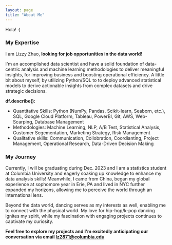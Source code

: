 ```yaml
---
layout: page
title: "About Me"
---
```

Hola!
:)

### My Expertise ###
I am Lizzy Zhao, **looking for job opportunities in the data world!**

I'm an accomplished data scientist and have a solid foundation of data-centric analysis and machine learning methodologies to deliver meaningful insights, for improving business and boosting operational efficiency. A little bit about myself, by utilizing Python/SQL to to deploy advanced statistical models to derive actionable insights from complex datasets and drive strategic decisions. 



**df.describe():**
* Quantitative Skills: Python (NumPy, Pandas, Scikit-learn, Seaborn, etc.), SQL, Google Cloud Platform, Tableau, PowerBI, Git, AWS, Web-Scarping, Database Management
* Methodologies: Machine Learning, NLP, A/B Test, Statistical Analysis, Customer Segementation, Marketing Strategy, Risk Management
* Qualitative skills: Communication, Collobration, Coordianting, Project Management, Operational Research, Data-Driven Decision Making

### My Journey ###

Currently, I will be graduating during Dec. 2023 and I am a statistics student at Columbia University and eagerly soaking up knowledge to enhance my data analysis skills! Meanwhile, I came from China, began my global experience at sophomore year in Erie, PA and lived in NYC further expanded my horizons, allowing me to perceive the world through an international lens.

Beyond the data world, dancing serves as my interests as well, enabling me to connect with the physical world. My love for hip-hop/k-pop dancing ignites my spirit, while my fascination with engaging projects continues to captivate my curiosity.

**Feel free to explore my projects and I'm excitedly anticipating our conversation via email lz2871@columbia.edu**


